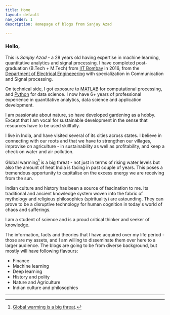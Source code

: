 ```yaml
---
title: Home
layout: default
nav_order: 1
description: Homepage of blogs from Sanjay Azad

---
```


<!-- {{ $diff := now.Sub (time .Params.birthDate) }}
{{ $years := div (div $diff.Hours 24) 365 }} 
{{$age := now.Sub ({{ 'now' | date: "%Y" }} 1994)}}
{{ math.Floor $age }}

-->


### Hello, 

This is *Sanjay Azad* - a 28 years old having expertise in machine learning, quantitative analytics and signal processing.
I have completed post-graduation (B.Tech + M.Tech) from [IIT Bombay] in 2016, from the [Department of Electrical Engineeering] with specialization in Communication and Signal processing.


On technical side, I got exposure to [MATLAB] for computational processing, and [Python] for data science. I now have 6+ years of professional experience in quantitative analytics, data science and application development.


I am passionate about nature, so have developed gardening as a hobby. Except that I am vocal for sustainable development in the sense that resources have to be used skillfully.


I live in India, and have visited several of its cities across states. I believe in connecting with our roots and that we have to strengthen our villages, improvise on agriculture - in sustainability as well as profitability, and keep a check on water and air pollution.


Global warming[^1] is a big threat - not just in terms of rising water levels but also the amount of heat India is facing in past couple of years. This poses a tremendous opportunity to capitalise on the excess energy we are receiving from the sun.


Indian culture and history has been a source of fascination to me. Its traditional and ancient knowledge system woven into the fabric of mythology and religious philosophies (spirituality) are astounding. They can prove to be a disruptive technology for human cognition in today's world of chaos and sufferings.


I am a student of science and is a proud critical thinker and seeker of knowledge.


The information, facts and theories that I have acquired over my life period - those are my assets, and I am willing to disseminate them over here to a larger audience. The blogs are going to be from diverse background, but mostly will have following flavours:

- Finance
- Machine learning
- Deep learning
- History and polity
- Nature and Agriculture
- Indian culture and philosophies


----

[^1]: [Global warming is a big threat](https://www.nrdc.org/stories/global-warming-101).

[IIT Bombay]: https://www.iitb.ac.in/
[Department of Electrical Engineeering]: https://www.ee.iitb.ac.in/
[MATLAB]: https://www.mathworks.com/products/matlab.html
[Python]: https://www.python.org/

